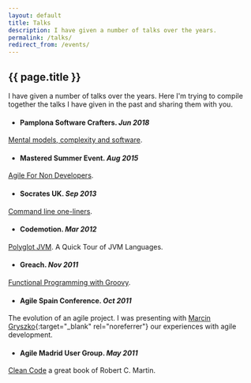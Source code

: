 ```yaml
---
layout: default
title: Talks
description: I have given a number of talks over the years.
permalink: /talks/
redirect_from: /events/
---
```


## {{ page.title }}

I have given a number of talks over the years. Here I'm trying to compile
together the talks I have given in the past and sharing them with you.

- #### Pamplona Software Crafters. *Jun 2018*
[Mental models, complexity and software][8].

- #### Mastered Summer Event. *Aug 2015*
[Agile For Non Developers][7].

- #### Socrates UK. *Sep 2013*
[Command line one-liners][1].

- #### Codemotion. *Mar 2012*
[Polyglot JVM][2]. A Quick Tour of JVM Languages.

- #### Greach. *Nov 2011*
[Functional Programming with Groovy][3].

- #### Agile Spain Conference. *Oct 2011*
The evolution of an agile project. I was presenting with
[Marcin Gryszko][4]{:target="_blank" rel="noreferrer"} our experiences with agile development.

- #### Agile Madrid User Group. *May 2011*
[Clean Code][5] a great book of Robert C. Martin.


[1]: /command-line-one-liners/
[2]: /polyglot-programming/
[3]: /functional-programming-with-groovy/
[4]: https://marcingryszko.medium.com/
[5]: /clean-code/
[7]: /agile-for-non-developers/
[8]: /mental-models-complexity-and-software/
